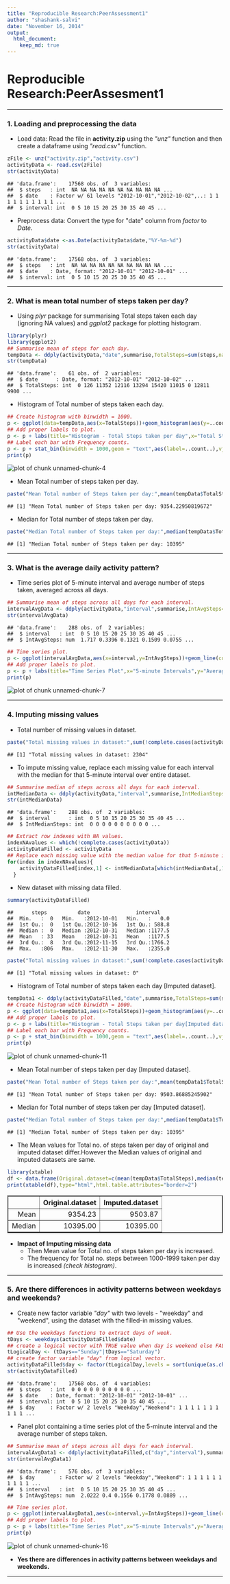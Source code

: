 ```yaml
---
title: "Reproducible Research:PeerAssessment1"
author: "shashank-salvi"
date: "November 16, 2014"
output: 
  html_document:
    keep_md: true
---
```

# Reproducible Research:PeerAssesment1
____________________________________
### 1. Loading and preprocessing the data
* Load data:
  Read the file in **activity.zip** using the *"unz"* function and then create a dataframe using *"read.csv"* function.

```r
zFile <- unz("activity.zip","activity.csv")
activityData <- read.csv(zFile)
str(activityData)
```

```
## 'data.frame':	17568 obs. of  3 variables:
##  $ steps   : int  NA NA NA NA NA NA NA NA NA NA ...
##  $ date    : Factor w/ 61 levels "2012-10-01","2012-10-02",..: 1 1 1 1 1 1 1 1 1 1 ...
##  $ interval: int  0 5 10 15 20 25 30 35 40 45 ...
```
* Preprocess data:
  Convert the type for "date" column from *factor* to *Date*.

```r
activityData$date <-as.Date(activityData$date,"%Y-%m-%d")
str(activityData)
```

```
## 'data.frame':	17568 obs. of  3 variables:
##  $ steps   : int  NA NA NA NA NA NA NA NA NA NA ...
##  $ date    : Date, format: "2012-10-01" "2012-10-01" ...
##  $ interval: int  0 5 10 15 20 25 30 35 40 45 ...
```
***

### 2. What is mean total number of steps taken per day?
* Using *plyr* package for summarising Total steps taken each day (ignoring NA values) and *ggplot2* package for plotting histogram.

```r
library(plyr)
library(ggplot2)
## Summarise mean of steps for each day.
tempData <- ddply(activityData,"date",summarise,TotalSteps=sum(steps,na.rm=T))
str(tempData)
```

```
## 'data.frame':	61 obs. of  2 variables:
##  $ date      : Date, format: "2012-10-01" "2012-10-02" ...
##  $ TotalSteps: int  0 126 11352 12116 13294 15420 11015 0 12811 9900 ...
```
* Histogram of Total number of steps taken each day.

```r
## Create histogram with binwidth = 1000.
p <- ggplot(data=tempData,aes(x=TotalSteps))+geom_histogram(aes(y=..count..),binwidth=1000,fill='steelblue',color='black')
## Add proper labels to plot.
p <- p + labs(title="Histogram - Total Steps taken per day",x="Total Steps per day",y="Frequency")
## Label each bar with Frequency counts.
p <- p + stat_bin(binwidth = 1000,geom = "text",aes(label=..count..),vjust=-0.4,size=3)
print(p)
```

![plot of chunk unnamed-chunk-4](figure/unnamed-chunk-4-1.png) 
  
* Mean Total number of steps taken per day.

```r
paste("Mean Total number of Steps taken per day:",mean(tempData$TotalSteps))
```

```
## [1] "Mean Total number of Steps taken per day: 9354.22950819672"
```
* Median for Total number of steps taken per day.

```r
paste("Median Total number of Steps taken per day:",median(tempData$TotalSteps))
```

```
## [1] "Median Total number of Steps taken per day: 10395"
```
***


### 3. What is the average daily activity pattern?
* Time series plot of 5-minute interval and average number of steps taken, averaged across all days.

```r
## Summarise mean of steps across all days for each interval.
intervalAvgData <- ddply(activityData,"interval",summarise,IntAvgSteps=mean(steps,na.rm=T))
str(intervalAvgData)
```

```
## 'data.frame':	288 obs. of  2 variables:
##  $ interval   : int  0 5 10 15 20 25 30 35 40 45 ...
##  $ IntAvgSteps: num  1.717 0.3396 0.1321 0.1509 0.0755 ...
```

```r
## Time series plot.
p <- ggplot(intervalAvgData,aes(x=interval,y=IntAvgSteps))+geom_line(color="steelblue")
## Add proper labels to plot.
p <- p + labs(title="Time Series Plot",x="5-minute Intervals",y="Average no. of Steps taken")
print(p)
```

![plot of chunk unnamed-chunk-7](figure/unnamed-chunk-7-1.png) 

***

### 4. Imputing missing values
* Total number of missing values in dataset.

```r
paste("Total missing values in dataset:",sum(!complete.cases(activityData)))
```

```
## [1] "Total missing values in dataset: 2304"
```
* To impute missing value, replace each missing value for each interval with the median for that 5-minute interval over entire dataset.

```r
## Summarise median of steps across all days for each interval.
intMedianData <- ddply(activityData,"interval",summarise,IntMedianSteps=median(steps,na.rm=T))
str(intMedianData)
```

```
## 'data.frame':	288 obs. of  2 variables:
##  $ interval      : int  0 5 10 15 20 25 30 35 40 45 ...
##  $ IntMedianSteps: int  0 0 0 0 0 0 0 0 0 0 ...
```

```r
## Extract row indexes with NA values.
indexNAvalues <- which(!complete.cases(activityData))
activityDataFilled <- activityData
## Replace each missing value with the median value for that 5-minute interval.
for(index in indexNAvalues){
    activityDataFilled[index,1] <- intMedianData[which(intMedianData[,1] == activityDataFilled[index,3]),2]
  }
```
* New dataset with missing data filled.

```r
summary(activityDataFilled)
```

```
##      steps          date               interval     
##  Min.   :  0   Min.   :2012-10-01   Min.   :   0.0  
##  1st Qu.:  0   1st Qu.:2012-10-16   1st Qu.: 588.8  
##  Median :  0   Median :2012-10-31   Median :1177.5  
##  Mean   : 33   Mean   :2012-10-31   Mean   :1177.5  
##  3rd Qu.:  8   3rd Qu.:2012-11-15   3rd Qu.:1766.2  
##  Max.   :806   Max.   :2012-11-30   Max.   :2355.0
```

```r
paste("Total missing values in dataset:",sum(!complete.cases(activityDataFilled)))
```

```
## [1] "Total missing values in dataset: 0"
```
* Histogram of Total number of steps taken each day [Imputed dataset].

```r
tempData1 <- ddply(activityDataFilled,"date",summarise,TotalSteps=sum(steps))
## Create histogram with binwidth = 1000.
p <- ggplot(data=tempData1,aes(x=TotalSteps))+geom_histogram(aes(y=..count..),binwidth=1000,fill='steelblue',color='black')
## Add proper labels to plot.
p <- p + labs(title="Histogram - Total Steps taken per day[Imputed dataset]",x="Total Steps per day",y="Frequency")
## Label each bar with Frequency counts.
p <- p + stat_bin(binwidth = 1000,geom = "text",aes(label=..count..),vjust=-0.4,size=3)
print(p)
```

![plot of chunk unnamed-chunk-11](figure/unnamed-chunk-11-1.png) 

* Mean Total number of steps taken per day [Imputed dataset].

```r
paste("Mean Total number of Steps taken per day:",mean(tempData1$TotalSteps))
```

```
## [1] "Mean Total number of Steps taken per day: 9503.86885245902"
```
* Median for Total number of steps taken per day [Imputed dataset].

```r
paste("Median Total number of Steps taken per day:",median(tempData1$TotalSteps))
```

```
## [1] "Median Total number of Steps taken per day: 10395"
```
* The Mean values for Total no. of steps taken per day of original and imputed dataset differ.However the Median values of original and imputed datasets are same.

```r
library(xtable)
df <- data.frame(Original.dataset=c(mean(tempData$TotalSteps),median(tempData1$TotalSteps)),Imputed.dataset=c(mean(tempData1$TotalSteps),median(tempData1$TotalSteps)),row.names=c("Mean","Median"))
print(xtable(df),type="html",html.table.attributes="border=2")
```

<!-- html table generated in R 3.1.1 by xtable 1.7-4 package -->
<!-- Mon Nov 17 02:38:35 2014 -->
<table border=2>
<tr> <th>  </th> <th> Original.dataset </th> <th> Imputed.dataset </th>  </tr>
  <tr> <td align="right"> Mean </td> <td align="right"> 9354.23 </td> <td align="right"> 9503.87 </td> </tr>
  <tr> <td align="right"> Median </td> <td align="right"> 10395.00 </td> <td align="right"> 10395.00 </td> </tr>
   </table>

* **Impact of Imputing missing data**
    + Then Mean value for Total no. of steps taken per day is increased.
    + The frequency for Total no. steps between 1000-1999 taken per day is increased *(check histogram)*.

***
### 5. Are there differences in activity patterns between weekdays and weekends?
* Create new factor variable *"day"* with two levels - "weekday" and "weekend", using the dataset with the filled-in missing values.

```r
## Use the weekdays functions to extract days of week.
tDays <- weekdays(activityDataFilled$date)
## create a logical vector with TRUE value when day is weekend else FALSE.
tLogicalDay <- (tDays=="Sunday"|tDays=="Saturday")
## create factor variable "day" from logical vector.
activityDataFilled$day <- factor(tLogicalDay,levels = sort(unique(as.character(tLogicalDay))),labels = c("Weekday","Weekend"))
str(activityDataFilled)
```

```
## 'data.frame':	17568 obs. of  4 variables:
##  $ steps   : int  0 0 0 0 0 0 0 0 0 0 ...
##  $ date    : Date, format: "2012-10-01" "2012-10-01" ...
##  $ interval: int  0 5 10 15 20 25 30 35 40 45 ...
##  $ day     : Factor w/ 2 levels "Weekday","Weekend": 1 1 1 1 1 1 1 1 1 1 ...
```

* Panel plot containing a time series plot of the 5-minute interval and the average number of steps taken.

```r
## Summarise mean of steps across all days for each interval.
intervalAvgData1 <- ddply(activityDataFilled,c("day","interval"),summarise,IntAvgSteps=mean(steps))
str(intervalAvgData1)
```

```
## 'data.frame':	576 obs. of  3 variables:
##  $ day        : Factor w/ 2 levels "Weekday","Weekend": 1 1 1 1 1 1 1 1 1 1 ...
##  $ interval   : int  0 5 10 15 20 25 30 35 40 45 ...
##  $ IntAvgSteps: num  2.0222 0.4 0.1556 0.1778 0.0889 ...
```

```r
## Time series plot.
p <- ggplot(intervalAvgData1,aes(x=interval,y=IntAvgSteps))+geom_line(color="steelblue")+facet_wrap(~ day)
## Add proper labels to plot.
p <- p + labs(title="Time Series Plot",x="5-minute Intervals",y="Average no. of Steps taken")
print(p)
```

![plot of chunk unnamed-chunk-16](figure/unnamed-chunk-16-1.png) 

* **Yes there are differences in activity patterns between weekdays and weekends.**

***

